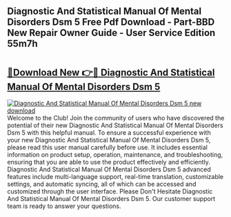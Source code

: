 ## Diagnostic And Statistical Manual Of Mental Disorders Dsm 5 Free Pdf Download - Part-BBD New Repair Owner Guide - User Service Edition 55m7h

# <h2><a href="http://bc43860.oget.top/?id=Diagnostic+And+Statistical+Manual+Of+Mental+Disorders+Dsm+5">🔗Download New 👉🔴 Diagnostic And Statistical Manual Of Mental Disorders Dsm 5</a></h2>

[![Diagnostic And Statistical Manual Of Mental Disorders Dsm 5 new download](https://i.imgur.com/5g1atiW.png)](http://bc43860.oget.top/?id=Diagnostic+And+Statistical+Manual+Of+Mental+Disorders+Dsm+5)
Welcome to the Club! Join the community of users who have discovered the potential of their new Diagnostic And Statistical Manual Of Mental Disorders Dsm 5 with this helpful manual. To ensure a successful experience with your new Diagnostic And Statistical Manual Of Mental Disorders Dsm 5, please read this user manual carefully before use. It includes essential information on product setup, operation, maintenance, and troubleshooting, ensuring that you are able to use the product effectively and efficiently. Diagnostic And Statistical Manual Of Mental Disorders Dsm 5 advanced features include multi-language support, real-time translation, customizable settings, and automatic syncing, all of which can be accessed and customized through the user interface. Please Don't Hesitate Diagnostic And Statistical Manual Of Mental Disorders Dsm 5. Our customer support team is ready to answer your questions.
